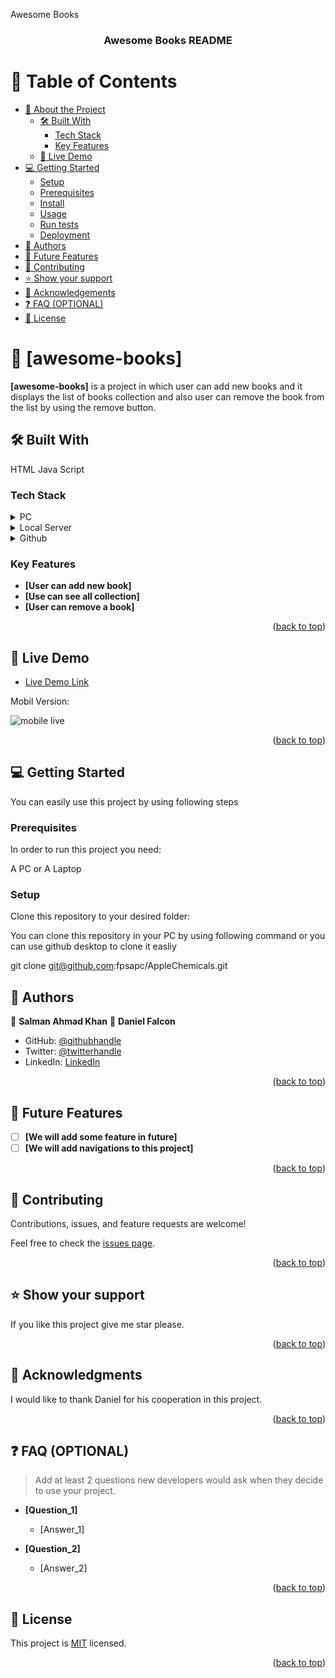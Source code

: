 <a name="readme-top">Awesome Books</a>

<div align="center">
<h3><b>Awesome Books README</b></h3>
</div>

<!-- TABLE OF CONTENTS -->

# 📗 Table of Contents

- [📖 About the Project](#awesome-books)
  - [🛠 Built With](#built-with)
    - [Tech Stack](#tech-stack)
    - [Key Features](#key-features)
  - [🚀 Live Demo](#live-demo)
- [💻 Getting Started](#getting-started)
  - [Setup](#setup)
  - [Prerequisites](#prerequisites)
  - [Install](#install)
  - [Usage](#usage)
  - [Run tests](#run-tests)
  - [Deployment](#triangular_flag_on_post-deployment)
- [👥 Authors](#authors)
- [🔭 Future Features](#future-features)
- [🤝 Contributing](#contributing)
- [⭐️ Show your support](#support)
- [🙏 Acknowledgements](#acknowledgements)
- [❓ FAQ (OPTIONAL)](#faq)
- [📝 License](#license)

<!-- PROJECT DESCRIPTION -->

# 📖 [awesome-books] <a name="awesome-books"></a>


**[awesome-books]** is a project in which user can add new books and it displays the list of books collection and also user can remove the book from the list by using the remove button.

## 🛠 Built With <a name="built-with"></a>
HTML
Java Script

### Tech Stack <a name="tech-stack"></a>

<details>
  <summary>PC</summary>
  <ul>
    <li><a href="#">My PC</a></li>
  </ul>
</details>

<details>
  <summary>Local Server</summary>
  <ul>
    <li><a href="#">Web browser</a></li>
  </ul>
</details>

<details>
<summary>Github</summary>
  <ul>
    <li><a href="https://www.github.com/">Github</a></li>
  </ul>
</details>

<!-- Features -->

### Key Features <a name="key-features"></a>


- **[User can add new book]**
- **[Use can see all collection]**
- **[User can remove a book]**

<p align="right">(<a href="#readme-top">back to top</a>)</p>

<!-- LIVE DEMO -->

## 🚀 Live Demo <a name="live-demo"></a>

- [Live Demo Link](https://fpsapc.github.io/awesome-books)

<p>Mobil Version:</p>
<img src="./Assets/mobile.gif" alt="mobile live"/>

<p align="right">(<a href="#readme-top">back to top</a>)</p>

<!-- GETTING STARTED -->

## 💻 Getting Started <a name="getting-started"></a>

You can easily use this project by using following steps

### Prerequisites

In order to run this project you need:

A PC or A Laptop

### Setup

Clone this repository to your desired folder:

You can clone this repository in your PC by using following command or you can use github desktop to clone it easliy

git clone git@github.com:fpsapc/AppleChemicals.git

<!-- AUTHORS -->

## 👥 Authors <a name="authors"></a>

👤 **Salman Ahmad Khan**
👤 **Daniel Falcon**

- GitHub: [@githubhandle](https://github.com/fpsapc)
- Twitter: [@twitterhandle](https://twitter.com/salmanahmadkhan)
- LinkedIn: [LinkedIn](https://linkedin.com/in/salmanahmad1987)

<p align="right">(<a href="#readme-top">back to top</a>)</p>

<!-- FUTURE FEATURES -->

## 🔭 Future Features <a name="future-features"></a>

- [ ] **[We will add some feature in future]**
- [ ] **[We will add navigations to this project]**

<p align="right">(<a href="#readme-top">back to top</a>)</p>

<!-- CONTRIBUTING -->

## 🤝 Contributing <a name="contributing"></a>

Contributions, issues, and feature requests are welcome!

Feel free to check the [issues page](../../issues/).

<p align="right">(<a href="#readme-top">back to top</a>)</p>

<!-- SUPPORT -->

## ⭐️ Show your support <a name="support"></a>

If you like this project give me star please.

<p align="right">(<a href="#readme-top">back to top</a>)</p>

<!-- ACKNOWLEDGEMENTS -->

## 🙏 Acknowledgments <a name="acknowledgements"></a>

I would like to thank Daniel for his cooperation in this project.

<p align="right">(<a href="#readme-top">back to top</a>)</p>

<!-- FAQ (optional) -->

## ❓ FAQ (OPTIONAL) <a name="faq"></a>

> Add at least 2 questions new developers would ask when they decide to use your project.

- **[Question_1]**

  - [Answer_1]

- **[Question_2]**

  - [Answer_2]

<p align="right">(<a href="#readme-top">back to top</a>)</p>

<!-- LICENSE -->

## 📝 License <a name="license"></a>

This project is [MIT](./LICENSE) licensed.

<p align="right">(<a href="#readme-top">back to top</a>)</p>
